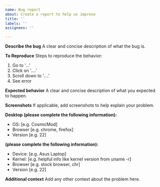 ```yaml
---
name: Bug report
about: Create a report to help us improve
title: ''
labels: ''
assignees: ''

---
```


**Describe the bug**
A clear and concise description of what the bug is.

**To Reproduce**
Steps to reproduce the behavior:
1. Go to '...'
2. Click on '....'
3. Scroll down to '....'
4. See error

**Expected behavior**
A clear and concise description of what you expected to happen.

**Screenshots**
If applicable, add screenshots to help explain your problem.

**Desktop (please complete the following information):**
 - OS: [e.g. CosmicMod]
 - Browser [e.g. chrome, firefox]
 - Version [e.g. 22]

**(please complete the following information):**
 - Device: [e.g. Asus Laptop]
 - Kernel: [e.g. helpful info like kernel version from uname -r]
 - Browser [e.g. stock browser, chr]
 - Version [e.g. 22]


**Additional context**
Add any other context about the problem here.
